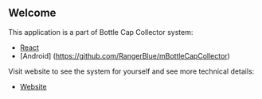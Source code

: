 ## Welcome
This application is a part of Bottle Cap Collector system:<br />
* [React](https://github.com/RangerBlue/bottle-cap-collector-front/)
* [Android] (https://github.com/RangerBlue/mBottleCapCollector)

Visit website to see the system for yourself and see more technical details:<br />
* [Website](https://rangerblue.github.io/bottle-cap-collector-front/)
